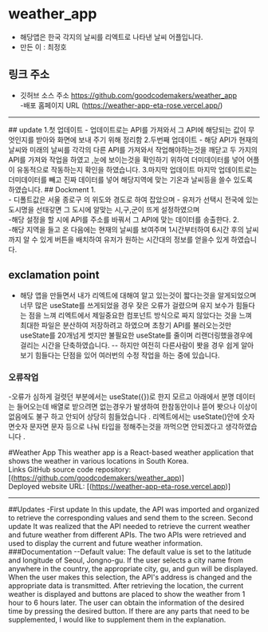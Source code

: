 # weather_app
- 해당앱은 한국 각지의 날씨를 리엑트로 나타낸 날씨 어플입니다.
- 만든 이 : 최정호 
## 링크 주소 
- 깃허브 소스 주소
https://github.com/goodcodemakers/weather_app <br>
-배포 홈페이지 URL 
(https://weather-app-eta-rose.vercel.app/)<br>
<hr>
## update
1.첫 업데이트
- 업데이트로는 API를 가져와서 그 API에 해당되는 값이 무엇인지를 받아와 화면에 보내 주기 위해 정리함
2.두번째 업데이트 
- 해당 API가 현재의 날씨와 미래의 날씨를 각각의 다른 API를 가져와서 작업해야하는것을 깨닫고 
두 가지의 API를 가져와 작업을 하였고 ,눈에 보이는것을 확인하기 위하여 더미데이터를 넣어 어플이 유동적으로 작동하는지 확인을 하였습니다.
3.마지막 업데이트
마지막 업데이트로는 더미데이터를 빼고 진짜 데이터를 넣어 해당지역에 맞는 기온과 날씨등을 쓸수 있도록 하였습니다.
## Dockment
1.<br>
- 디폴트값은 서울 종로구 의 위도와 경도로 하여 잡았으며
- 유저가 선택시 전국에 있는 도시명을 선태갛면 그 도시에 알맞는 시,구,군이 뜨게 설정하였으며 <br>
-해당 설정을 할 시에 API를 주소를 바꿔서 그 API에 맞는 데이터를 송출한다.
2. <br>
-해당 지역을 들고 온 다음에는 현재의 날씨를 보여주며 1시간부터하여 6시간 후의 날씨까지 알 수 있게 버튼을 배치하여 유저가 원하는 시간대의 정보를 얻을수 있게 하였습니다.

## exclamation point
- 해당 앱을 만들면서 내가 리엑트에 대해여 알고 있는것이 짧다는것을 알게되었으며 너무 많은 useState를 쓰게되었을 경우 잦은 오류가 걸렸으며 유지 보수가 힘들다는 점을 느껴 리엑트에서 제일중요한 컴포넌트 방식으로 짜지 않았다는 것을 느껴 최대한 파일은 분산하여 저장하려고 하였으며 초창기 API를 불러오는것만 useState를 20개넘게 썻지만 불필요한 useState를 줄이며 리랜더링했을경우에 걸리는 시간을 단축하였습니다.
-- 하지만 여전히 다른사람이 봣을 경우 쉽게 알아보기 힘들다는 단점을 있어 여러번의 수정 작업을 하는 중에 있습니다.

### 오류작업
-오류가 심하게 걸렷던 부분에서는 useState({})로 한지 모르고 아래에서 분명 데이터는 들어오는데 배열로 받으려면 없는경우가 발생하여 한참동안이나 뜯어 봣으나 이상이없음에도 불구 하고 안되어 상당히 힘들었습니다 . 리엑트에서는 useState()안에 숫자면숫자 문자면 문자 등으로 나눠 타입을 정해주는것을 까먹으면 안되겠다고 생각하였습니다 .

#Weather App
This weather app is a React-based weather application that shows the weather in various locations in South Korea.
<br>
Links
GitHub source code repository: [(https://github.com/goodcodemakers/weather_app)]<br>
Deployed website URL: [(https://weather-app-eta-rose.vercel.app)]<br>
<hr>
##Updates
-First update
In this update, the API was imported and organized to retrieve the corresponding values and send them to the screen.
Second update
It was realized that the API needed to retrieve the current weather and future weather from different APIs. The two APIs were retrieved and used to display the current and future weather information.
###Documentation
--Default value:
The default value is set to the latitude and longitude of Seoul, Jongno-gu.
If the user selects a city name from anywhere in the country, the appropriate city, gu, and gun will be displayed.
When the user makes this selection, the API's address is changed and the appropriate data is transmitted.
After retrieving the location, the current weather is displayed and buttons are placed to show the weather from 1 hour to 6 hours later. The user can obtain the information of the desired time by pressing the desired button. If there are any parts that need to be supplemented, I would like to supplement them in the explanation.
